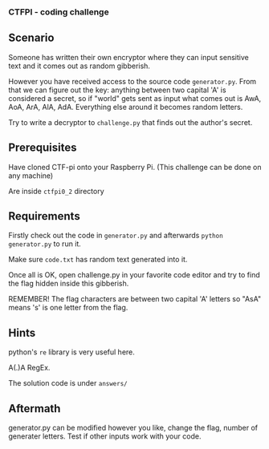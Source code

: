 ### CTFPI - coding challenge

## Scenario

Someone has written their own encryptor where they can input sensitive text and it comes out as random gibberish.

However you have received access to the source code `generator.py`. From that we can figure out the key: anything between two capital 'A' is considered a secret, so if "world" gets sent as input what comes out is AwA, AoA, ArA, AlA, AdA. Everything else around it becomes random letters.

Try to write a decryptor to `challenge.py` that finds out the author's secret.

## Prerequisites

Have cloned CTF-pi onto your Raspberry Pi. (This challenge can be done on any machine)

Are inside `ctfpi0_2` directory

## Requirements

Firstly check out the code in `generator.py` and afterwards `python generator.py` to run it.

Make sure `code.txt` has random text generated into it.

Once all is OK, open challenge.py in your favorite code editor and try to find the flag hidden inside this gibberish.

REMEMBER! The flag characters are between two capital 'A' letters so "AsA" means 's' is one letter from the flag.

## **Hints**

python's `re` library is very useful here.

A(.)A RegEx.

The solution code is under `answers/`

## Aftermath

generator.py can be modified however you like, change the flag, number of generater letters. Test if other inputs work with your code.